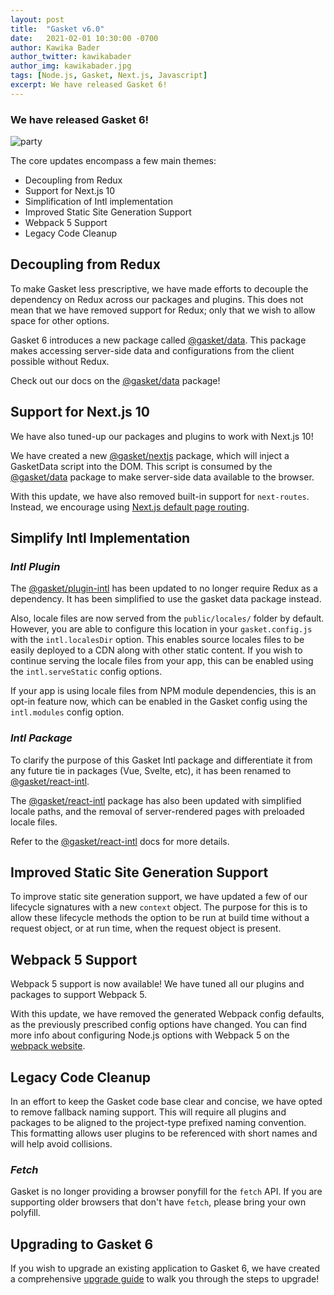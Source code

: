 ```yaml
---
layout: post
title:  "Gasket v6.0"
date:   2021-02-01 10:30:00 -0700
author: Kawika Bader
author_twitter: kawikabader
author_img: kawikabader.jpg
tags: [Node.js, Gasket, Next.js, Javascript]
excerpt: We have released Gasket 6!
---
```


### We have released Gasket 6!

![party](../assets/posts/gasket-v6/the-office-dance-party.gif)

The core updates encompass a few main themes:
- Decoupling from Redux
- Support for Next.js 10
- Simplification of Intl implementation
- Improved Static Site Generation Support
- Webpack 5 Support
- Legacy Code Cleanup

## Decoupling from Redux

To make Gasket less prescriptive, we have made efforts to decouple the
dependency on Redux across our packages and plugins. This does not mean that we
have removed support for Redux; only that we wish to allow space for other
options.

Gasket 6 introduces a new package called [@gasket/data]. This package makes
accessing server-side data and configurations from the client possible without
Redux. 

Check out our docs on the [@gasket/data] package!

## Support for Next.js 10

We have also tuned-up our packages and plugins to work with Next.js 10! 

We have created a new [@gasket/nextjs] package, which will inject a GasketData
script into the DOM. This script is consumed by the [@gasket/data] package to
make server-side data available to the browser.

With this update, we have also removed built-in support for `next-routes`.
Instead, we encourage using [Next.js default page routing].

## Simplify Intl Implementation

### _Intl Plugin_

The [@gasket/plugin-intl] has been updated to no longer require Redux as a
dependency. It has been simplified to use the gasket data package instead.

Also, locale files are now served from the `public/locales/` folder by default.
However, you are able to configure this location in your `gasket.config.js` with
the `intl.localesDir` option. This enables source locales files to be easily
deployed to a CDN along with other static content. If you wish to continue
serving the locale files from your app, this can be enabled using the
`intl.serveStatic` config options.

If your app is using locale files from NPM module dependencies, this is an
opt-in feature now, which can be enabled in the Gasket config using the
`intl.modules` config option.

### _Intl Package_

To clarify the purpose of this Gasket Intl package and differentiate it from any
future tie in packages (Vue, Svelte, etc), it has been renamed to
[@gasket/react-intl].

The [@gasket/react-intl] package has also been updated with simplified locale
paths, and the removal of server-rendered pages with preloaded locale files.

Refer to the [@gasket/react-intl] docs for more details.

## Improved Static Site Generation Support

To improve static site generation support, we have updated a few of our
lifecycle signatures with a new `context` object. The purpose for this is to
allow these lifecycle methods the option to be run at build time without a
request object, or at run time, when the request object is present.

## Webpack 5 Support

Webpack 5 support is now available! We have tuned all our plugins and packages
to support Webpack 5.

With this update, we have removed the generated Webpack config defaults, as the
previously prescribed config options have changed. You can find more info about
configuring Node.js options with Webpack 5 on the [webpack website].

## Legacy Code Cleanup

In an effort to keep the Gasket code base clear and concise, we have opted to
remove fallback naming support. This will require all plugins and packages to be
aligned to the project-type prefixed naming convention. This formatting allows
user plugins to be referenced with short names and will help avoid collisions.

### _Fetch_

Gasket is no longer providing a browser ponyfill for the `fetch` API. If you are
supporting older browsers that don't have `fetch`, please bring your own
polyfill.

## Upgrading to Gasket 6

If you wish to upgrade an existing application to Gasket 6, we have created a
comprehensive [upgrade guide] to walk you through the steps to upgrade!

<!-- LINKS -->
[@gasket/data]: https://github.com/godaddy/gasket/tree/master/packages/gasket-data
[upgrade guide]: https://github.com/godaddy/gasket/blob/master/docs/upgrades.md
[webpack website]: https://webpack.js.org/configuration/node/
[@gasket/nextjs]: https://github.com/godaddy/gasket/tree/master/packages/gasket-nextjs
[Next.js default page routing]: https://nextjs.org/docs/routing/introduction
[@gasket/plugin-intl]: https://github.com/godaddy/gasket/tree/master/packages/gasket-plugin-intl
[@gasket/react-intl]: https://github.com/godaddy/gasket/tree/master/packages/gasket-react-intl
